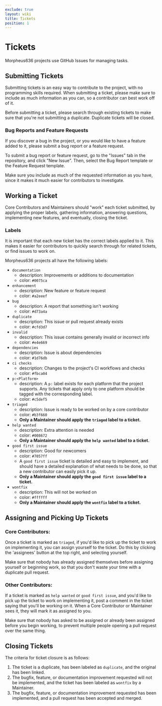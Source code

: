 ```yaml
---
exclude: true
layout: wiki
title: Tickets
position: 1
---
```

# Tickets
Morpheus636 projects use GitHub Issues for managing tasks.

## Submitting Tickets
Submitting tickets is an easy way to contribute to the project, with no programming skills required.
When submitting a ticket, please make sure to include as much information as you can,
so a contributor can best work off of it.

Before submitting a ticket, please search through existing tickets to make sure that you're not
submitting a duplicate. Duplicate tickets will be closed.

### Bug Reports and Feature Requests
If you discover a bug in the project, or you would like to have a feature added to it,
please submit a bug report or a feature request.

To submit a bug report or feature request, go to the "Issues" tab in the repository,
and click "New Issue". Then, select the Bug Report template or the Feature Request template.

Make sure you include as much of the requested information as you have, since it makes it much
easier for contributors to investigate.

## Working a Ticket
Core Contributors and Maintainers should "work" each ticket submitted, by applying the
proper labels, gathering information, answering questions, implementing new
features, and eventually, closing the ticket.

### Labels
It is important that each new ticket has the correct labels applied to it. This makes it easier
for contributors to quickly search through for related tickets, or find issues to work on.

Morpheus636 projects all have the following labels:
- `documentation` 
    - description: Improvements or additions to documentation
    - color: `#0075ca`
- `enhancement`
    - description: New feature or feature request
    - color: `#a2eeef`
- `bug`
    - description: A report that something isn't working
    - color: `#d73a4a`
- `duplicate` 
    - description: This issue or pull request already exists
    - color: `#cfd3d7`
- `invalid` 
    - description: This issue contains generally invalid or incorrect info
    - color: `#e4e669`
- `dependencies`
    - description: Issue is about dependencies
    - color: `#1d76db`
- `ci checks` 
    - description: Changes to the project's CI workflows and checks
    - color: `#fbca04`
- `p:<Platform>` 
    - description: A `p:` label exists for each platform that the project supports. Any tickets that apply 
      only to one platform should be tagged with the corresponding label.
    - color: `#c5def5`
- `triaged`
    - description: Issue is ready to be worked on by a core contributor
    - color: `#b3f660`
    - **Only a Maintainer should apply the `triaged` label to a ticket.**
- `help wanted`
    - description: Extra attention is needed
    - color: `#008672`
    - **Only a Maintainer should apply the `help wanted` label to a ticket.**
- `good first issue`
    - description: Good for newcomers
    - color: `#7057ff`
    - A `good first issue` ticket is detailed and easy to implement, and should have a detailed
      explanation of what needs to be done, so that a new contributor can easily pick it up.
    - **Only a Maintainer should apply the `good first issue` label to a ticket.**
- `wontfix`
    - description: This will not be worked on
    - color: `#ffffff`
    - **Only a Maintainer should apply the `wontfix` label to a ticket.**


## Assigning and Picking Up Tickets
### Core Contributors:
Once a ticket is marked as `triaged`, if you'd like to pick up the ticket to work on implementing it,
you can assign yourself to the ticket. Do this by clicking the 'assignees' button at the top right,
and selecting yourself.

Make sure that nobody has already assigned themselves before assigning yourself or beginning work,
so that you don't waste your time with a duplicate pull request.

### Other Contributors:
If a ticket is marked as `help wanted` or `good first issue`, and you'd like to pick up the ticket to
work on implementing it, post a comment in the ticket saying that you'll be working on it. When a
Core Contributor or Maintainer sees it, they will mark it as assigned to you.

Make sure that nobody has asked to be assigned or already been assigned before you begin working,
to prevent multiple people opening a pull request over the same thing.

## Closing Tickets
The criteria for ticket closure is as follows:
1. The ticket is a duplicate, has been labeled as `duplicate`, and the original has been linked.
2. The bugfix, feature, or documentation improvement requested will not be implemented, and the
  ticket has been labeled as `wontfix` by a Maintainer.
3. The bugfix, feature, or documentation improvement requested has been implemented, and a
  pull request has been accepted and merged.